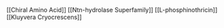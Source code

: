 [[Chiral Amino Acid]]
[[Ntn-hydrolase Superfamily]]
[[L-phosphinothricin]]
[[Kluyvera Cryocrescens]]
